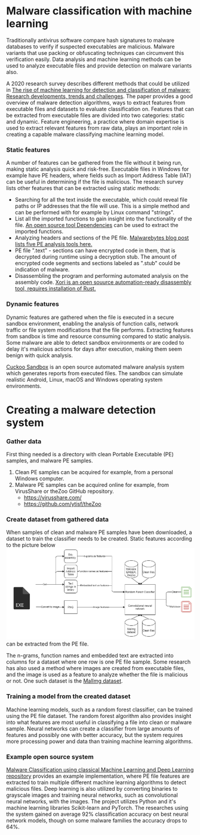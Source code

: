 # Malware classification with machine learning

Traditionally antivirus software compare hash signatures to malware databases to verify if suspected executables are malicious. Malware variants that use packing or obfuscating techniques can circumvent this verification easily. Data analysis and machine learning methods can be used to analyze executable files and provide detection on malware variants also. 

A 2020 research survey describes different methods that could be utilized in [The rise of machine learning for detection and classification of malware: Research developments, trends and challenges](https://www.sciencedirect.com/science/article/pii/S1084804519303868). The paper provides a good overview of malware detection algorithms, ways to extract features from executable files and datasets to evaluate classification on. Features that can be extracted from executable files are divided into two categories: static and dynamic. Feature engineering, a practice where domain expertise is used to extract relevant features from raw data, plays an important role in creating a capable malware classifying machine learning model. 

### Static features

A number of features can be gathered from the file without it being run, making static analysis quick and risk-free. Executable files in Windows for example have PE headers, where fields such as Import Address Table (IAT) can be useful in determining if the file is malicious. The research survey lists other features that can be extracted using static methods:
* Searching for all the text inside the executable, which could reveal file paths or IP addresses that the file will use. This is a simple method and can be performed with for example by Linux command "strings". 
* List all the imported functions to gain insight into the functionality of the file. [An open source tool Dependencies](https://github.com/lucasg/Dependencies) can be used to extract the imported functions.
* Analyzing headers and sections of the PE file. [Malwarebytes blog post lists five PE analysis tools here.](https://blog.malwarebytes.com/threat-analysis/2014/05/five-pe-analysis-tools-worth-looking-at/)
* PE file ".text" - sections can have encrypted code in them, that is decrypted during runtime using a decryption stub. The amount of encrypted code segments and sections labeled as ".stub" could be indication of malware.
* Disassembling the program and performing automated analysis on the assembly code. [Xori is an open souurce automation-ready disassembly tool, requires installation of Rust.](https://github.com/endgameinc/xori)

### Dynamic features

Dynamic features are gathered when the file is executed in a secure sandbox environment, enabling the analysis of function calls, network traffic or file system modifications that the file performs. Extracting features from sandbox is time and resource consuming compared to static analysis. Some malware are able to detect sandbox environments or are coded to delay it's malicious actions for days after execution, making them seem benign with quick analysis. 

[Cuckoo Sandbox](https://cuckoosandbox.org/) is an open source automated malware analysis system which generates reports from executed files. The sandbox can simulate realistic Android, Linux, macOS and Windows operating system environments.

# Creating a malware detection system

### Gather data

First thing needed is a directory with clean Portable Executable (PE) samples, and malware PE samples.

1. Clean PE samples can be acquired for example, from a personal Windows computer.
2. Malware PE samples can be acquired online for example, from VirusShare or theZoo GitHub repository.
	* https://virusshare.com/
	* https://github.com/ytisf/theZoo
	
### Create dataset from gathered data

When samples of clean and malware PE samples have been downloaded, a dataset to train the classifier needs to be created. Static features according to the picture below ![Static malware classification](malwareclassification.png) can be extracted from the PE file.

The n-grams, function names and embedded text are extracted into columns for a dataset where one row is one PE file sample. Some research has also used a method where images are created from executable files, and the image is used as a feature to analyze whether the file is malicious or not. One such dataset is the [MalImg dataset](https://vision.ece.ucsb.edu/abstract/563). 

### Training a model from the created dataset

Machine learning models, such as a random forest classifier, can be trained using the PE file dataset. The random forest algorithm also provides insight into what features are most useful in classifying a file into clean or malware sample. Neural networks can create a classifier from large amounts of features and possibly one with better accuracy, but the system requires more processing power and data than training machine learning algorithms.

### Example open source system

[Malware Classification using classical Machine Learning and Deep Learning repository](https://github.com/pratikpv/malware_detect2) provides an example implementation, where PE file features are extracted to train multiple different machine learning algorithms to detect malicious files. Deep learning is also utilized by converting binaries to grayscale images and training neural networks, such as convolutional neural networks, with the images. The project utilizes Python and it's machine learning libraries Scikit-learn and PyTorch. The researches using the system gained on average 92% classification accuracy on best neural network models, though on some malware families the accuracy drops to 64%. 
